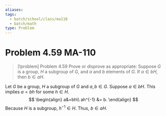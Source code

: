 ```yaml
---
aliases: 
tags:
  - batch/school/class/ma110
  - batch/math
type: Problem
---
```

# Problem 4.59 MA-110

> [!problem] Problem 4.59
> Prove or disprove as appropriate: Suppose $G$ is a group, $H$ a subgroup of $G$, and $a$ and $b$ elements of $G$. If $a \in bH$, then $b \in aH$.

Let $G$ be a group, $H$ a subgroup of $G$ and $a,b \in G$. Suppose $a \in bH$. This implies
$a =bh$ for some $h \in H$. 
$$
\begin{align}
a&=bh\\ 
ah^{-1} &= b.
\end{align}
$$
Because $H$ is a subgroup, $h^{-1} \in H$. Thus, $b \in aH$.
